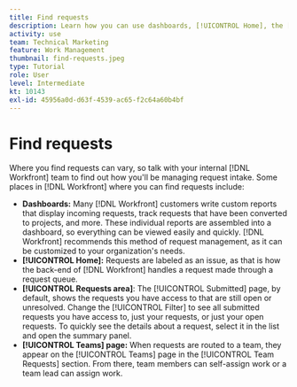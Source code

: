 ```yaml
---
title: Find requests
description: Learn how you can use dashboards, [!UICONTROL Home], the [!UICONTROL Requests] area, and the [!UICONTROL Teams] page to find incoming requests made through a request queue.
activity: use
team: Technical Marketing
feature: Work Management
thumbnail: find-requests.jpeg
type: Tutorial
role: User
level: Intermediate
kt: 10143
exl-id: 45956a0d-d63f-4539-ac65-f2c64a60b4bf
---
```

# Find requests

Where you find requests can vary, so talk with your internal [!DNL  Workfront] team to find out how you'll be managing request intake. Some places in [!DNL Workfront] where you can find requests include:

* **Dashboards:** Many [!DNL Workfront] customers write custom reports that display incoming requests, track requests that have been converted to projects, and more. These individual reports are assembled into a dashboard, so everything can be viewed easily and quickly. [!DNL Workfront] recommends this method of request management, as it can be customized to your organization's needs.
* **[!UICONTROL Home]:** Requests are labeled as an issue, as that is how the back-end of [!DNL Workfront] handles a request made through a request queue.
* **[!UICONTROL Requests area]**: The [!UICONTROL Submitted] page, by default, shows the requests you have access to that are still open or unresolved. Change the [!UICONTROL Filter] to see all submitted requests you have access to, just your requests, or just your open requests. To quickly see the details about a request, select it in the list and open the summary panel. 
* **[!UICONTROL Teams] page:** When requests are routed to a team, they appear on the [!UICONTROL Teams] page in the [!UICONTROL Team Requests] section. From there, team members can self-assign work or a team lead can assign work.

